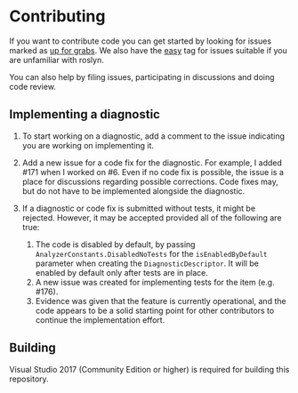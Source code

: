 # Contributing

If you want to contribute code you can get started by looking for issues marked as
[up for grabs](https://github.com/DotNetAnalyzers/StyleCopAnalyzers/labels/up%20for%20grabs).
We also have the [easy](https://github.com/DotNetAnalyzers/StyleCopAnalyzers/labels/easy) tag
for issues suitable if you are unfamiliar with roslyn.

You can also help by filing issues, participating in discussions and doing code review.

## Implementing a diagnostic

1. To start working on a diagnostic, add a comment to the issue indicating you are working on implementing it.

2. Add a new issue for a code fix for the diagnostic. For example, I added #171 when I worked on #6. Even if no code fix
   is possible, the issue is a place for discussions regarding possible corrections. Code fixes may, but do not have to
   be implemented alongside the diagnostic.

3. If a diagnostic or code fix is submitted without tests, it might be rejected. However, it may be accepted provided
   all of the following are true:

   1. The code is disabled by default, by passing `AnalyzerConstants.DisabledNoTests` for the `isEnabledByDefault`
      parameter when creating the `DiagnosticDescriptor`. It will be enabled by default only after tests are in place.
   2. A new issue was created for implementing tests for the item (e.g. #176).
   3. Evidence was given that the feature is currently operational, and the code appears to be a solid starting point
      for other contributors to continue the implementation effort.

## Building

Visual Studio 2017 (Community Edition or higher) is required for building this repository.
